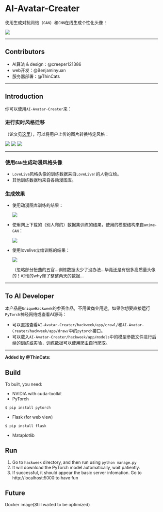 # AI-Avatar-Creater
使用生成对抗网络（`GAN`）和`CNN`在线生成个性化头像！

![](https://raw.githubusercontent.com/creeper121386/AI-Avatar-Creater/master/hackweek/app/static/pic/bg-index.png)

***

## Contributors

* AI算法 & design：@creeper121386
* web开发：@Benjaminyuan
* 服务器部署：@ThinCats

***

## Introduction

你可以使用`AI-Avatar-Creater`来：

### 进行实时风格迁移

（论文见[这里](https://www.cv-foundation.org/openaccess/content_cvpr_2016/papers/Gatys_Image_Style_Transfer_CVPR_2016_paper.pdf?spm=5176.100239.blogcont62518.12.e6rUdh&file=Gatys_Image_Style_Transfer_CVPR_2016_paper.pdf)），可以将用户上传的图片转换特定风格：
  
![](https://raw.githubusercontent.com/creeper121386/AI-Avatar-Creater/master/debug_demo3_StyleTransfer/background/2018-08-07%2010-35-08%20%E7%9A%84%E5%B1%8F%E5%B9%95%E6%88%AA%E5%9B%BE.png)
![](https://raw.githubusercontent.com/creeper121386/AI-Avatar-Creater/master/debug_demo3_StyleTransfer/background/2018-08-07%2010-35-11%20%E7%9A%84%E5%B1%8F%E5%B9%95%E6%88%AA%E5%9B%BE.png)
![](https://raw.githubusercontent.com/creeper121386/AI-Avatar-Creater/master/debug_demo3_StyleTransfer/background/2018-08-07%2010-35-17%20%E7%9A%84%E5%B1%8F%E5%B9%95%E6%88%AA%E5%9B%BE.png)

***

### 使用`GAN`生成动漫风格头像

* `LoveLive`风格头像的训练数据来自`LoveLive!`的人物立绘。
* 其他训练数据均来自各动漫图库。

### 生成效果

* 使用动漫图库训练的结果：

    ![](https://raw.githubusercontent.com/creeper121386/AI-Avatar-Creater/master/debug_demo3_StyleTransfer/background/sample-epoch41-test0.jpg)

* 使用网上下载的（别人爬的）数据集训练的结果，使用的模型结构来自`anime-GAN`：
  
    ![](https://raw.githubusercontent.com/creeper121386/AI-Avatar-Creater/master/debug_demo3_StyleTransfer/background/test_2.jpg)

* 使用lovelive立绘训练的结果：

    ![](https://raw.githubusercontent.com/creeper121386/AI-Avatar-Creater/master/debug_demo3_StyleTransfer/background/test.jpg)

    （忽略部分扭曲的五官...训练数据太少了没办法...毕竟还是有很多高质量头像的！可怜的why爬了整整两天的数据...

***

## To AI Developer

本产品是`UniqueHackweek`的参赛作品，不用做商业用途。如果你想要直接运行`PyTorch`神经网络或查看AI源码：
* 可以直接查看`AI-Avatar-Creater/hackweek/app/crawl/`和`AI-Avatar-Creater/hackweek/app/draw/`中的`pytorch`接口。
* 可以载入`AI-Avatar-Creater/hackweek/app/models`中的模型参数文件进行后续的训练或实验，训练数据可以使用爬虫自行爬取。

***

**Added by @ThinCats:**

## Build
To built, you need:
* NVIDIA with cuda-toolkit
* PyTorch
```sh
$ pip install pytorch
```
* Flask (for web view)
```sh
$ pip install flask
```
* Mataplotlib

## Run
1. Go to `hackweek` directory, and then run using `python manage.py`
2. It will download the PyTorch model automatically, wait patiently.
3. If successful, it should appear the basic server infomation. Go to http://localhost:5000 to have fun

## Future
Docker image(Still waited to be optimized)
